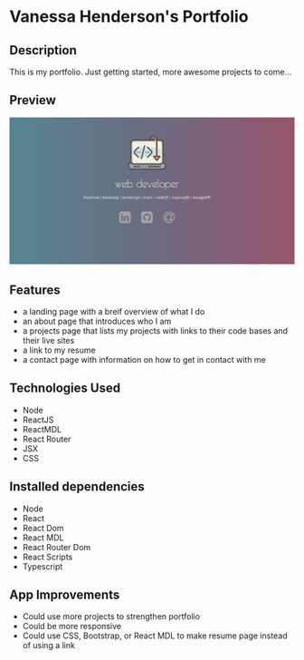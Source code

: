 # Vanessa Henderson's Portfolio 

## Description
This is my portfolio. Just getting started, more awesome projects to come... 

## Preview
![ScreenShot](public/images/preview.png)

## Features
- a landing page with a breif overview of what I do 
- an about page that introduces who I am
- a projects page that lists my projects with links to their code bases and their live sites 
- a link to my resume 
- a contact page with information on how to get in contact with me 

## Technologies Used 
- Node
- ReactJS
- ReactMDL
- React Router 
- JSX
- CSS 

## Installed dependencies 

- Node
- React 
- React Dom  
- React MDL
- React Router Dom
- React Scripts
- Typescript



## App Improvements

- Could use more projects to strengthen portfolio 
- Could be more responsive
- Could use CSS, Bootstrap, or React MDL to make resume page instead of using a link 


